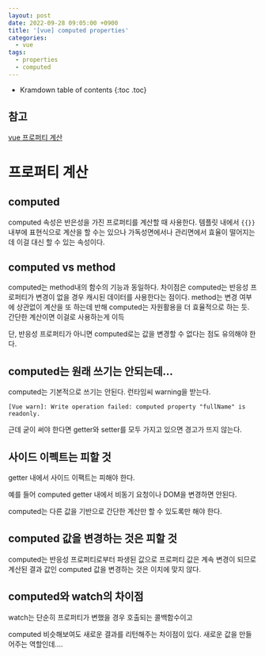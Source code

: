 ```yaml
---
layout: post
date: 2022-09-28 09:05:00 +0900
title: '[vue] computed properties'
categories:
  - vue
tags:
  - properties
  - computed
---
```


* Kramdown table of contents
{:toc .toc}

## 참고

[vue 프로퍼티 계산](https://vuejs.org/guide/essentials/computed.html#basic-example)


# 프로퍼티 계산

## computed 

computed 속성은 반은성을 가진 프로퍼티를 계산할 때 사용한다. 템플릿 내에서 `{{}}` 내부에 표현식으로 계산을 할 수는 있으나 가독성면에서나 관리면에서 효율이 떨어지는 데 이걸 대신 할 수 있는 속성이다. 

## computed vs method

computed는 method내의 함수의 기능과 동일하다. 차이점은 computed는 반응성 프로퍼티가 변경이 없을 경우 캐시된 데이터를 사용한다는 점이다. 
method는 변경 여부에 상관없이 계산을 또 하는데 반해 computed는 자원활용을 더 효율적으로 하는 듯. 간단한 계산이면 이걸로 사용하는게 이득

단, 반응성 프로퍼티가 아니면 computed로는 값을 변경할 수 없다는 점도 유의해야 한다. 



## computed는 원래 쓰기는 안되는데...

computed는 기본적으로 쓰기는 안된다. 런타임씨 warning을 받는다. 

```
[Vue warn]: Write operation failed: computed property "fullName" is readonly. 
```

근데 굳이 써야 한다면 getter와 setter를 모두 가지고 있으면 경고가 뜨지 않는다. 


## 사이드 이펙트는 피할 것 

getter 내에서 사이드 이팩트는 피해야 한다. 

예를 들어 computed getter 내에서 비동기 요청이나 DOM을 변경하면 안된다. 

computed는 다른 값을 기반으로 간단한 계산만 할 수 있도록만 해야 한다. 


## computed 값을 변경하는 것은 피할 것 

computed는 반응성 프로퍼티로부터 파생된 값으로 프로퍼티 값은 계속 변경이 되므로 계산된 결과 값인 computed 값을 변경하는 것은 이치에 맞지 않다.





## computed와 watch의 차이점

watch는 단순히 프로퍼티가 변했을 경우 호출되는 콜백함수이고

computed 비슷해보여도 새로운 결과를 리턴해주는 차이점이 있다. 새로운 값을 만들어주는 역할인데....
